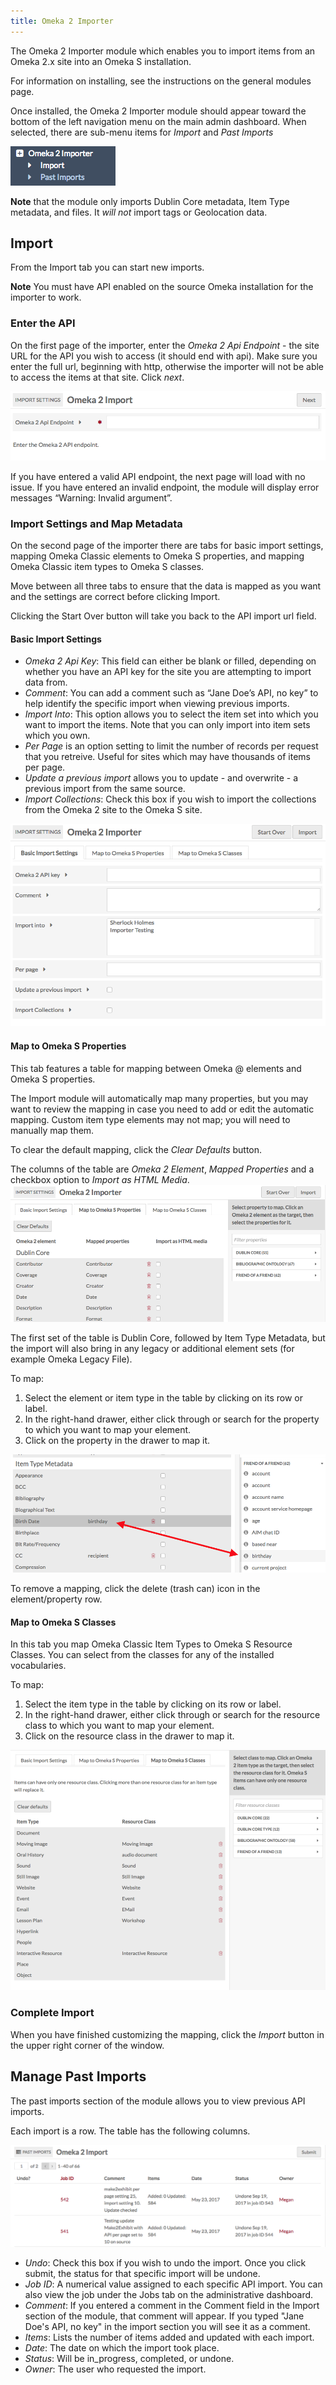 ```yaml
---
title: Omeka 2 Importer
---
```


The Omeka 2 Importer module which enables you to import items from an Omeka 2.x site into an Omeka S installation. 

For information on installing, see the instructions on the general modules page. 

Once installed, the Omeka 2 Importer module should appear toward the bottom of the left navigation menu on the main admin dashboard. When selected, there are sub-menu items for *Import* and *Past Imports*

![Omeka 2 Importer menu options Import and Past Imports](../modules/modulesfiles/o2i_menu.png)

**Note** that the module only imports Dublin Core metadata, Item Type metadata, and files. It *will not* import tags or Geolocation data.

Import
-------------
From the Import tab you can start new imports. 

**Note** You must have API enabled on the source Omeka installation for the importer to work.

### Enter the API
On the first page of the importer, enter the *Omeka 2 Api Endpoint* - the site URL for the API you wish to access (it should end with api). Make sure you enter the full url, beginning with http, otherwise the importer will not be able to access the items at that site. Click *next*.

![API import field](../modules/modulesfiles/o2i_enterapi.png)

If you have entered a valid API endpoint, the next page will load with no issue. If you have entered an invalid endpoint, the module will display error messages “Warning: Invalid argument”.

### Import Settings and Map Metadata
On the second page of the importer there are tabs for basic import settings, mapping Omeka Classic elements to Omeka S properties, and mapping Omeka Classic item types to Omeka S classes. 

Move between all three tabs to ensure that the data is mapped as you want and the settings are correct before clicking Import.

Clicking the Start Over button will take you back to the API import url field.

#### Basic Import Settings
* *Omeka 2 Api Key*: This field can either be blank or filled, depending on whether you have an API key for the site you are attempting to import data from.  
* *Comment*: You can add a comment such as “Jane Doe’s API, no key” to help identify the specific import when viewing previous imports.  
* *Import Into*: This option allows you to select the item set into which you want to import the items. Note that you can only import into item sets which you own.
* *Per Page* is an option setting to limit the number of records per request that you retreive. Useful for sites which may have thousands of items per page.
* *Update a previous import* allows you to update - and overwrite - a previous import from the same source.
* *Import Collections*: Check this box if you wish to import the collections from the Omeka 2 site to the Omeka S site.

![Basic options for importing Omeka2](../modules/modulesfiles/o2i_basic.png)

#### Map to Omeka S Properties
This tab features a table for mapping between Omeka @ elements and Omeka S properties. 

The Import module will automatically map many properties, but you may want to review the mapping in case you need to add or edit the automatic mapping. 
Custom item type elements may not map; you will need to manually map them. 

To clear the default mapping, click the *Clear Defaults* button. 

The columns of the table are *Omeka 2 Element*, *Mapped Properties* and a checkbox option to *Import as HTML Media*. 
![Map Omeka properties](../modules/modulesfiles/o2i_mapprop.png)

The first set of the table is Dublin Core, followed by Item Type Metadata, but the import will also bring in any legacy or additional element sets (for example Omeka Legacy File).

To map:

1. Select the element or item type in the table by clicking on its row or label.
1. In the  right-hand drawer, either click through or search for the property to which you want to map your element. 
1. Click on the property in the drawer to map it. 

![Mapping the element Date of Birth to the foaf property “birthday”, showing the mapped relationship.](../modules/modulesfiles/o2i_mapping.png)

To remove a mapping, click the delete (trash can) icon in the element/property row.

#### Map to Omeka S Classes
In this tab you map Omeka Classic Item Types to Omeka S Resource Classes. You can select from the classes for any of the installed vocabularies.  

To map:

1. Select the item type in the table by clicking on its row or label.
1. In the  right-hand drawer, either click through or search for the resource class to which you want to map your element. 
1. Click on the resource class in the drawer to map it. 

![Inactive classes mapping tab](../modules/modulesfiles/o2i_mapclass.png)

### Complete Import
When you have finished customizing the mapping, click the *Import* button in the upper right corner of the window.

Manage Past Imports
----------------------------------
The past imports section of the module allows you to view previous API imports.

Each import is a row. The table has the following columns.

![Table of past imports showing header row and one row of a past import.](../modules/modulesfiles/o2i_past.png)

* *Undo*: Check this box if you wish to undo the import. Once you click submit, the status for that specific import will be undone.    
* *Job ID*: A numerical value assigned to each specific API import. You can also view the job under the Jobs tab on the administrative dashboard.  
* *Comment*: If you entered a comment in the Comment field in the Import section of the module, that comment will appear. If you typed "Jane Doe's API, no key" in the import section you will see it as a comment.  
* *Items*: Lists the number of items added and updated with each import.   
* *Date*: The date on which the import took place.   
* *Status*: Will be in_progress, completed, or undone.  
* *Owner*: The user who requested the import.
